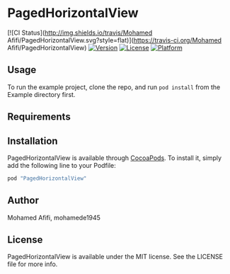 # PagedHorizontalView

[![CI Status](http://img.shields.io/travis/Mohamed Afifi/PagedHorizontalView.svg?style=flat)](https://travis-ci.org/Mohamed Afifi/PagedHorizontalView)
[![Version](https://img.shields.io/cocoapods/v/PagedHorizontalView.svg?style=flat)](http://cocoapods.org/pods/PagedHorizontalView)
[![License](https://img.shields.io/cocoapods/l/PagedHorizontalView.svg?style=flat)](http://cocoapods.org/pods/PagedHorizontalView)
[![Platform](https://img.shields.io/cocoapods/p/PagedHorizontalView.svg?style=flat)](http://cocoapods.org/pods/PagedHorizontalView)

## Usage

To run the example project, clone the repo, and run `pod install` from the Example directory first.

## Requirements

## Installation

PagedHorizontalView is available through [CocoaPods](http://cocoapods.org). To install
it, simply add the following line to your Podfile:

```ruby
pod "PagedHorizontalView"
```

## Author

Mohamed Afifi, mohamede1945

## License

PagedHorizontalView is available under the MIT license. See the LICENSE file for more info.
